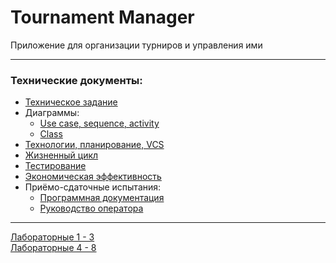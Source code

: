 # Tournament Manager

Приложение для организации турниров и управления ими

---

### Технические документы:

- [Техническое задание](https://docs.google.com/document/d/1Fte9MiIh36LAmY4VRVkSRUA12tDm9vz-UFng1gS_H8E/edit)
- Диаграммы:
    - [Use case, sequence, activity](https://online.visual-paradigm.com/share.jsp?id=313839393230382d33)
    - [Class](https://lucid.app/lucidchart/d2860b01-1e75-4576-acb5-3d8049187506/edit?invitationId=inv_d3f46c5d-4f0d-4ea5-996e-bf64d2bad71c)
- [Технологии, планирование, VCS](https://docs.google.com/document/d/1mNphDUWtFwheFkt4yPRStIarjfm5LjjoRpQgwWy5r3M/edit)
- [Жизненный цикл](https://docs.google.com/document/d/1fnt9h2fw9CpI7fYONOtvXMkEJDRgJs5Y3sPZC7UKjj0/edit)
- [Тестирование](https://docs.google.com/document/d/1tgfHYo2WUkyu_u3EjnzzIupFYmeO3g9Wu0tDs0XXHGw)
- [Экономическая эффективность](https://docs.google.com/document/d/1h1KpNo3CPeG0hb-HypytEG59LAz2YvmP_Hu-zVus-Xc/edit?usp=sharing)
- Приёмо-сдаточные испытания:
    - [Программная документация](https://docs.google.com/document/d/1Mcs5ruPNSxoWAYUJzYkUh3BCSGfqVqya_JXpwBnoNHM/edit)
    - [Руководство оператора](https://docs.google.com/document/d/1nqLcnRqfd3tNLd-bIIX-MIwEtzucBIgryLKK6L4qiRk/edit)

---

[Лабораторные 1 - 3](https://drive.google.com/file/d/1abBNsBCjd4C3pxJSfsg_z2KGYYKpCnee/view) \
[Лабораторные 4 - 8](https://drive.google.com/file/d/1b20YBwHKdL-IymbzPUj5wmlP6PStD6Q1/view)